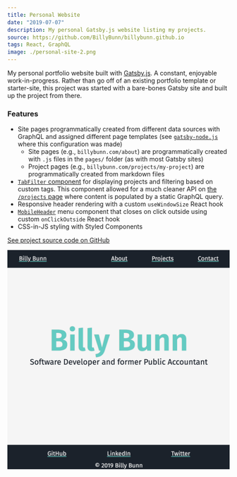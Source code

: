 ```yaml
---
title: Personal Website
date: "2019-07-07"
description: My personal Gatsby.js website listing my projects.
source: https://github.com/BillyBunn/billybunn.github.io
tags: React, GraphQL
image: ./personal-site-2.png
---
```


My personal portfolio website built with [Gatsby.js](https://www.gatsbyjs.org/). A constant, enjoyable work-in-progress. Rather than go off of an existing portfolio template or starter-site, this project was started with a bare-bones Gatsby site and built up the project from there.

### Features
- Site pages programmatically created from different data sources with GraphQL and assigned different page templates (see [`gatsby-node.js`](https://github.com/BillyBunn/billybunn.github.io/blob/development/gatsby-node.js) where this configuration was made)
   - Site pages (e.g., `billybunn.com/about`) are programmatically created with `.js` files in the `pages/` folder (as with most Gatsby sites)
   - Project pages (e.g., `billybunn.com/projects/my-project`) are programmatically created from markdown files
- [`TabFilter` component](https://github.com/BillyBunn/billybunn.github.io/blob/development/src/components/tab-filter/tab-filter.js) for displaying projects and filtering based on custom tags. This component allowed for a much cleaner API on [the `/projects` page](https://github.com/BillyBunn/billybunn.github.io/blob/development/src/pages/projects.js) where content is populated by a static GraphQL query.
- Responsive header rendering with a custom `useWindowSize` React hook
- [`MobileHeader`](https://github.com/BillyBunn/billybunn.github.io/blob/development/src/components/header/mobile-header/mobile-header.js) menu component that closes on click outside using custom `onClickOutside` React hook
- CSS-in-JS styling with Styled Components

[See project source code on GitHub](https://github.com/BillyBunn/billybunn.github.io)

![personal website home page](./personal-site-1.png)